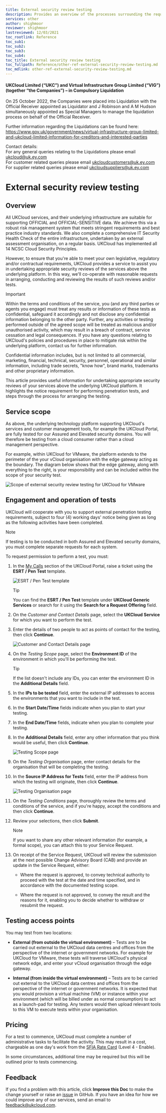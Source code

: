 ```yaml
---
title: External security review testing
description: Provides an overview of the processes surrounding the request of External Security Review Testing or Penetration Testing
services: other
author: shighmoor
reviewer: shighmoor
lastreviewed: 12/03/2021
toc_rootlink: Reference
toc_sub1: 
toc_sub2:
toc_sub3:
toc_sub4:
toc_title: External security review testing
toc_fullpath: Reference/other-ref-external-security-review-testing.md
toc_mdlink: other-ref-external-security-review-testing.md
---
```


#### UKCloud Limited (“UKC”) and Virtual Infrastructure Group Limited (“VIG”) (together “the Companies”) – in Compulsory Liquidation

On 25 October 2022, the Companies were placed into Liquidation with the Official Receiver appointed as Liquidator and J Robinson and A M Hudson simultaneously appointed as Special Managers to manage the liquidation process on behalf of the Official Receiver.

Further information regarding the Liquidations can be found here: <https://www.gov.uk/government/news/virtual-infrastructure-group-limited-and-ukcloud-limited-information-for-creditors-and-interested-parties>

Contact details:<br>
For any general queries relating to the Liquidations please email <ukcloud@uk.ey.com><br>
For customer related queries please email <ukcloudcustomers@uk.ey.com><br>
For supplier related queries please email <ukcloudsuppliers@uk.ey.com>

# External security review testing

## Overview

All UKCloud services, and their underlying infrastructure are suitable for supporting OFFICIAL and OFFICIAL-SENSITIVE data. We achieve this via a robust risk management system that meets stringent requirements and best practice industry standards. We also complete a comprehensive IT Security Health Check of the entire infrastructure, undertaken by an external assessment organisation, on a regular basis. UKCloud has implemented all 14 NCSC Cloud Security Principles.

However, to ensure that you're able to meet your own legislative, regulatory and/or contractual requirements, UKCloud provides a service to assist you in undertaking appropriate security reviews of the services above the underlying platform. In this way, we'll co-operate with reasonable requests in arranging, conducting and reviewing the results of such reviews and/or tests.

> [!IMPORTANT]
> Within the terms and conditions of the service, you (and any third parties or agents you engage) must treat any results or information of these tests as confidential, safeguard it accordingly and not disclose any confidential information belonging to the other party. Further, any activities or testing performed outside of the agreed scope will be treated as malicious and/or unauthorised activity, which may result in a breach of contract, service cessation and legal consequences. If you have any questions relating to UKCloud's policies and procedures in place to mitigate risk within the underlying platform, contact us for further information.
>
> Confidential information includes, but is not limited to all commercial, marketing, financial, technical, security, personnel, operational and similar information, including trade secrets, "know how", brand marks, trademarks and other proprietary information.

This article provides useful information for undertaking appropriate security reviews of your services above the underlying UKCloud platform. It highlights the notice requirement for performing penetration tests, and steps through the process for arranging the testing.

## Service scope

As above, the underlying technology platform supporting UKCloud's services and customer management tools, for example the UKCloud Portal, are fully tested for our Assured and Elevated security domains. You will therefore be testing from a cloud consumer rather than a cloud management perspective.

For example, within UKCloud for VMware, the platform extends to the perimeter of the your vCloud organisation with the edge gateway acting as the boundary. The diagram below shows that the edge gateway, along with everything to the right, is your responsibility and can be included within the scope of your security test.

![Scope of external security review testing for UKCloud for VMware](images/other-esrt-scope.png)

## Engagement and operation of tests

UKCloud will cooperate with you to support external penetration testing requirements, subject to four (4) working days' notice being given as long as the following activities have been completed.

> [!NOTE]
> If testing is to be conducted in both Assured and Elevated security domains, you must complete separate requests for each system.

To request permission to perform a test, you must:

1. In the [My Calls](https://portal.skyscapecloud.com/support/ivanti) section of the UKCloud Portal, raise a ticket using the **ESRT / Pen Test** template.

   ![ESRT / Pen Test template](images/other-esrt-sr-template.png)

   > [!TIP]
   > You can find the **ESRT / Pen Test** template under **UKCloud Generic Services** or search for it using the **Search for a Request Offering** field.

2. On the *Customer and Contact Details* page, select the **UKCloud Service** for which you want to perform the test.

3. Enter the details of two people to act as points of contact for the testing, then click **Continue**.

   ![Customer and Contact Details page](images/other-esrt-sr-contact.png)

4. On the *Testing Scope* page, select the **Environment ID** of the environment in which you'll be performing the test.

   > [!TIP]
   > If the list doesn't include any IDs, you can enter the environment ID in the **Additional Details** field.

5. In the **IPs to be tested** field, enter the external IP addresses to access the environments that you want to include in the test.

6. In the **Start Date/Time** fields indicate when you plan to start your testing.

7. In the **End Date/Time** fields, indicate when you plan to complete your testing.

8. In the **Additional Details** field, enter any other information that you think would be useful, then click **Continue**.

   ![Testing Scope page](images/other-esrt-sr-scope.png)

9. On the *Testing Organisation* page, enter contact details for the organisation that will be completing the testing.

10. In the **Source IP Address for Tests** field, enter the IP address from which the testing will originate, then click **Continue**.

    ![Testing Organisation page](images/other-esrt-sr-org.png)

11. On the *Testing Conditions* page, thoroughly review the terms and conditions of the service, and if you're happy, accept the conditions and then click **Continue**.

12. Review your selections, then click **Submit**.

    > [!NOTE]
    > If you want to share any other relevant information (for example, a formal scope), you can attach this to your Service Request.

13. On receipt of the Service Request, UKCloud will review the submission at the next possible Change Advisory Board (CAB) and provide an update in the Service Request, either:

    - Where the request is approved, to convey technical authority to proceed with the test at the date and time specified, and in accordance with the documented testing scope.

    - Where the request is not approved, to convey the result and the reasons for it, enabling you to decide whether to withdraw or resubmit the request.

## Testing access points

You may test from two locations:

- **External (from outside the virtual environment)** – Tests are to be carried out external to the UKCloud data centres and offices from the perspective of the internet or government networks. For example for UKCloud for VMware, these tests will traverse UKCloud's physical network edge, and enter your vCloud organisation through the edge gateway.

- **Internal (from inside the virtual environment)** – Tests are to be carried out external to the UKCloud data centres and offices from the perspective of the internet or government networks. It is expected that you would provision a virtual machine (VM) or instance within your environment (which will be billed under as normal consumption) to act as a launch-pad for testing. Any testers would then upload relevant tools to this VM to execute tests within your organisation.

## Pricing

For a test to commence, UKCloud must complete a number of administrative tasks to facilitate the activity. This may result in a cost, chargeable as one day's work from the [SFIA Rate Card](https://ukcloud.com/sfia) (Level 4 - Enable).

In some circumstances, additional time may be required but this will be outlined prior to tests commencing.

## Feedback

If you find a problem with this article, click **Improve this Doc** to make the change yourself or raise an [issue](https://github.com/UKCloud/documentation/issues) in GitHub. If you have an idea for how we could improve any of our services, send an email to <feedback@ukcloud.com>.
